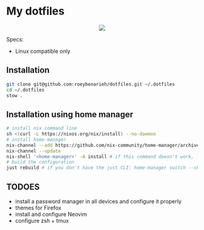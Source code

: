 # My dotfiles

<p align="center">
    <a href="https://nixos.wiki/wiki/Flakes">
        <img src="https://img.shields.io/static/v1?label=Nix Flake&message=check&style=flat&logo=nixos&colorA=24273A&colorB=9173ff&logoColor=CAD3F5">
    </a>
</p>

Specs:
- Linux compatible only

## Installation

```bash
git clone git@github.com:roeybenarieh/dotfiles.git ~/.dotfiles
cd ~/.dotfiles
stow .
```

## Installation using home manager

```bash
# install nix command line
sh <(curl -L https://nixos.org/nix/install) --no-daemon
# install home-manager
nix-channel --add https://github.com/nix-community/home-manager/archive/master.tar.gz home-manager
nix-channel --update
nix-shell '<home-manager>' -A install # if this command doesn't work, logout and in and try again
# build the configuration
just rebuild # if you don't have the just CLI: home-manager switch --show-trace --flake . 
```

## TODOES

- install a password manager in all devices and configure it properly
- themes for Firefox
- install and configure Neovim
- configure zsh + tmux
